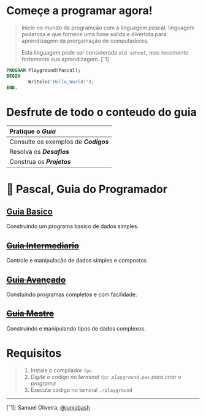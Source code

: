 # Começe a programar agora!  
> Inicie no mundo da programção com a linguagem pascal, linguagem poderosa e que fornece uma base solida e divertida para aprendizagem da prorgamação de computadores. 
>
> Esta linguagem pode ser considerada `old school`, mas recomento fortemente sua aprendizagem. [ˆ1]

~~~pascal
PROGRAM Playground(Pascal);
BEGIN   
        Writeln('Hello,World!');
END.    
~~~

# Desfrute de todo o conteudo do guia
| Pratique o _**Guia**_              |  
|:---|
| Consulte os exemplos de _**Codigos**_   |  
| Resolva os _**Desafios**_          |
| Construa os _**Projetos**_         |

# :card_index: Pascal, Guia do Programador

## [Guia Basico](1-guia-basico/README.md)
Construindo um programa basico de dados simples.
## ~~[Guia Intermediario](2-guia-intermediario/README.md)~~
Controle e manipulacão de dados simples e compostos
## ~~[Guia Avançado](3-guia-avancado/README.md)~~
Constuindo programas completos e com facilidade.
## ~~[Guia Mestre](4-guia-mestre/README.md)~~
Construindo e manipulando tipos de dados complexos.   

# Requisitos
> 1. Instale o compilador `fpc`. 
> 2. _Digite o codigo no terminal `fpc playground.pas` para criar o programa_ 
> 3. Execute codigo no teminal `./playground`
____

[ˆ1]: Samuel Oliveira, [@juniobash](https://github.com/juniobash)